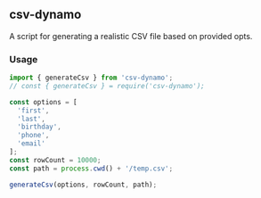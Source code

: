 ## csv-dynamo

A script for generating a realistic CSV file based on provided opts.

### Usage
```javascript
import { generateCsv } from 'csv-dynamo';
// const { generateCsv } = require('csv-dynamo');

const options = [
  'first',
  'last',
  'birthday',
  'phone',
  'email'
];
const rowCount = 10000;
const path = process.cwd() + '/temp.csv';

generateCsv(options, rowCount, path);
```